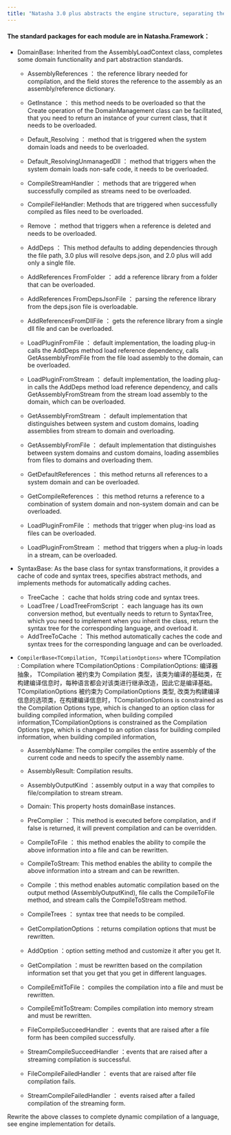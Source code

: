 ```yaml
---
title: "Natasha 3.0 plus abstracts the engine structure, separating the framework and the individual modules."
---
```


#### The standard packages for each module are in Natasha.Framework：

- DomainBase: Inherited from the AssemblyLoadContext class, completes some domain functionality and part abstraction standards.

  - AssemblyReferences ： the reference library needed for compilation, and the field stores the reference to the assembly as an assembly/reference dictionary.
  - GetInstance ： this method needs to be overloaded so that the Create operation of the DomainManagement class can be facilitated, that you need to return an instance of your current class, that it needs to be overloaded.
  - Default_Resolving ： method that is triggered when the system domain loads and needs to be overloaded.
  - Default_ResolvingUnmanagedDll ： method that triggers when the system domain loads non-safe code, it needs to be overloaded.
  - CompileStreamHandler ： methods that are triggered when successfully compiled as streams need to be overloaded.
  - CompileFileHandler: Methods that are triggered when successfully compiled as files need to be overloaded.
  - Remove ： method that triggers when a reference is deleted and needs to be overloaded.

  - AddDeps ： This method defaults to adding dependencies through the file path, 3.0 plus will resolve deps.json, and 2.0 plus will add only a single file.
  - AddReferences FromFolder ： add a reference library from a folder that can be overloaded.
  - AddReferences FromDepsJsonFile ： parsing the reference library from the deps.json file is overloadable.
  - AddReferencesFromDllFile ： gets the reference library from a single dll file and can be overloaded.
  - LoadPluginFromFile ： default implementation, the loading plug-in calls the AddDeps method load reference dependency, calls GetAssemblyFromFile from the file load assembly to the domain, can be overloaded.
  - LoadPluginFromStream ： default implementation, the loading plug-in calls the AddDeps method load reference dependency, and calls GetAssemblyFromStream from the stream load assembly to the domain, which can be overloaded.
  - GetAssemblyFromStream ： default implementation that distinguishes between system and custom domains, loading assemblies from stream to domain and overloading.
  - GetAssemblyFromFile ： default implementation that distinguishes between system domains and custom domains, loading assemblies from files to domains and overloading them.
  - GetDefaultReferences ： this method returns all references to a system domain and can be overloaded.
  - GetCompileReferences ： this method returns a reference to a combination of system domain and non-system domain and can be overloaded.
  - LoadPluginFromFile ： methods that trigger when plug-ins load as files can be overloaded.
  - LoadPluginFromStream ： method that triggers when a plug-in loads in a stream, can be overloaded.

- SyntaxBase: As the base class for syntax transformations, it provides a cache of code and syntax trees, specifies abstract methods, and implements methods for automatically adding caches.

  - TreeCache ： cache that holds string code and syntax trees.
  - LoadTree / LoadTreeFromScript ： each language has its own conversion method, but eventually needs to return to SyntaxTree, which you need to implement when you inherit the class, return the syntax tree for the corresponding language, and overload it.
  - AddTreeToCache ： This method automatically caches the code and syntax trees for the corresponding language and can be overloaded.

- `CompilerBase<TCompilation, TCompilationOptions>` where TCompilation : Compilation where TCompilationOptions : CompilationOptions: 编译器抽象， TCompilation 被约束为 Compilation 类型，该类为编译的基础类，在构建编译信息时，每种语言都会对该类进行继承改造，因此它是编译基础。TCompilationOptions 被约束为 CompilationOptions 类型, 改类为构建编译信息的选项类，在构建编译信息时，TCompilationOptions is constrained as the Compilation Options type, which is changed to an option class for building compiled information, when building compiled information,TCompilationOptions is constrained as the Compilation Options type, which is changed to an option class for building compiled information, when building compiled information,

  - AssemblyName: The compiler compiles the entire assembly of the current code and needs to specify the assembly name.
  - AssemblyResult: Compilation results.
  - AssemblyOutputKind ：assembly output in a way that compiles to file/compilation to stream stream.
  - Domain: This property hosts domainBase instances.
  - PreComplier ： This method is executed before compilation, and if false is returned, it will prevent compilation and can be overridden.
  - CompileToFile ： this method enables the ability to compile the above information into a file and can be rewritten.
  - CompileToStream: This method enables the ability to compile the above information into a stream and can be rewritten.
  - Compile ：this method enables automatic compilation based on the output method (AssemblyOutputKind), file calls the CompileToFile method, and stream calls the CompileToStream method.
  - CompileTrees ： syntax tree that needs to be compiled.

  - GetCompilationOptions ：returns compilation options that must be rewritten.
  - AddOption ：option setting method and customize it after you get It.
  - GetCompilation ：must be rewritten based on the compilation information set that you get that you get in different languages.

  - CompileEmitToFile： compiles the compilation into a file and must be rewritten.
  - CompileEmitToStream: Compiles compilation into memory stream and must be rewritten.

  - FileCompileSucceedHandler ： events that are raised after a file form has been compiled successfully.
  - StreamCompileSucceedHandler ：events that are raised after a streaming compilation is successful.

  - FileCompileFailedHandler ： events that are raised after file compilation fails.
  - StreamCompileFailedHandler ： events raised after a failed compilation of the streaming form.

Rewrite the above classes to complete dynamic compilation of a language, see engine implementation for details.

